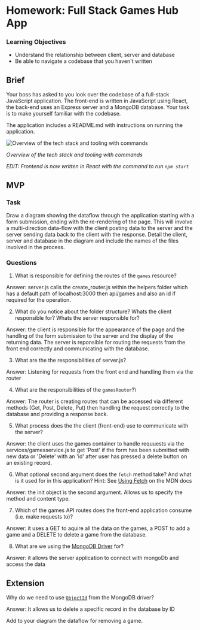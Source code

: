 # Homework: Full Stack Games Hub App

### Learning Objectives

- Understand the relationship between client, server and database
- Be able to navigate a codebase that you haven't written

## Brief

Your boss has asked to you look over the codebase of a full-stack JavaScript application. The front-end is written in JavaScript using React, the back-end uses an Express server and a MongoDB database. Your task is to make yourself familiar with the codebase.

The application includes a README.md with instructions on running the application.

![Overview of the tech stack and tooling with commands](images/tech_stack_with_commands.png)

*Overview of the tech stack and tooling with commands*

*EDIT: Frontend is now written in React with the command to run `npm start`*

## MVP

### Task

Draw a diagram showing the dataflow through the application starting with a form submission, ending with the re-rendering of the page. This will involve a multi-direction data-flow with the client posting data to the server and the server sending data back to the client with the response. Detail the client, server and database in the diagram and include the names of the files involved in the process.

### Questions

1. What is responsible for defining the routes of the `games` resource? 

Answer: server.js calls the create_router.js within the helpers folder which has a default path of localhost:3000 then api/games and also an id if required for the operation.

2. What do you notice about the folder structure?  Whats the client responsible for? Whats the server responsible for?

Answer: the client is responsible for the appearance of the page and the handling of the form submission to the server and the display of the returning data. The server is reponsible for routing the requests from the front end correctly and communicating with the database.

3. What are the the responsibilities of server.js?

Answer: Listening for requests from the front end and handling them via the router

4. What are the responsibilities of the `gamesRouter`?\

Answer: The router is creating routes that can be accessed via different methods (Get, Post, Delete, Put) then handling the request correctly to the database and providing a response back.

5. What process does the the client (front-end) use to communicate with the server?

Answer: the client uses the games container to handle requuests via the services/gamesservice.js to get  'Post' if the form has been submitted with new data or 'Delete' with an 'id' after user has pressed a delete button on an existing record. 

6. What optional second argument does the `fetch` method take? And what is it used for in this application? Hint: See [Using Fetch](https://developer.mozilla.org/en-US/docs/Web/API/Fetch_API/Using_Fetch) on the MDN docs

Answer: the init object is the second argument. Allows us to specify the method and content type.

7. Which of the games API routes does the front-end application consume (i.e. make requests to)?

Answer: it uses a GET to aquire all the data on the games, a POST to add a game and a DELETE to delete a game from the database.

8. What are we using the [MongoDB Driver](http://mongodb.github.io/node-mongodb-native/) for?

Answer: it allows the server application to connect with mongoDb and access the data

## Extension

Why do we need to use [`ObjectId`](https://mongodb.github.io/node-mongodb-native/api-bson-generated/objectid.html) from the MongoDB driver?

Answer: It allows us to delete a specific record in the database by ID 

Add to your diagram the dataflow for removing a game.
